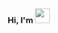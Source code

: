 ### Hi, I'm <img src="https://media3.giphy.com/media/RN8FdaB6T1bkkI5n4I/giphy.gif?cid=ecf05e474nqmt59n1w8gg3c5mvldeuhhvzc3xkex8gcexll5&ep=v1_stickers_search&rid=giphy.gif&ct=s" width="30px">
